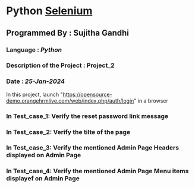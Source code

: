 # Python [Selenium](https://www.selenium.dev/)
## Programmed By : Sujitha Gandhi
### Language : **_Python_**
### Description of the Project : Project_2
### Date : *25-Jan-2024*

In this project, launch "https://opensource-demo.orangehrmlive.com/web/index.php/auth/login" in a browser

### In Test_case_1: Verify the reset password link message
### In Test_case_2: Verify the tilte of the page
### In Test_case_3: Verify the mentioned Admin Page Headers displayed on Admin Page
### In Test_case_4: Verify the mentioned Admin Page Menu items displayef on Admin Page

